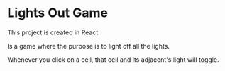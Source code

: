 # Lights Out Game

This project is created in React.

Is a game where the purpose is to light off all the lights. 

Whenever you click on a cell, that cell and its adjacent's light will toggle.
